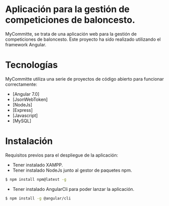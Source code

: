 # Aplicación para la gestión de competiciones  de baloncesto.
MyCommitte, se trata de una aplicación web para la gestión de competiciones de baloncesto. Este proyecto ha sido realizado utilizando el framework Angular.

# Tecnologías
MyCommitte utiliza una serie de proyectos de código abierto para funcionar correctamente:

* [Angular 7.0]
* [JsonWebToken] 
* [NodeJs] 
* [Express] 
* [Javascript] 
* [MySQL] 

# Instalación
Requisitos previos para el despliegue de la aplicación:

* Tener instalado XAMPP.
* Tener instalado NodeJs junto al gestor de paquetes npm.
```sh
$ npm install npm@latest -g
```
* Tener instalado AngularCli para poder lanzar la aplicación.
```sh
$ npm install -g @angular/cli
```
